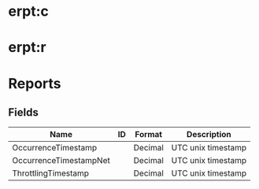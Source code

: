 # erpt:c

# erpt:r

# Reports

## Fields

| Name                   | ID | Format  | Description        |
| ---------------------- | -- | ------- | ------------------ |
| OccurrenceTimestamp    |    | Decimal | UTC unix timestamp |
| OccurrenceTimestampNet |    | Decimal | UTC unix timestamp |
| ThrottlingTimestamp    |    | Decimal | UTC unix timestamp |
